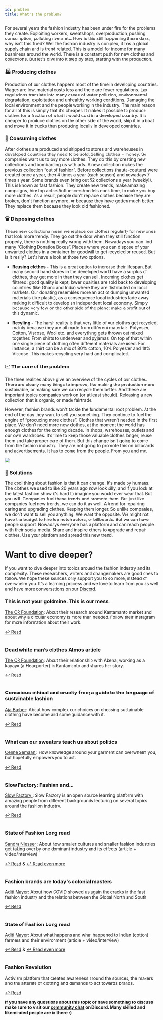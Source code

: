 ```yaml
---
id: problem
title: What's the problem?
---
```


For several years the fashion industry has been under fire for the problems they create. Exploiting workers, sweatshops, overproduction, pushing consumption, polluting rivers etc. How is this still happening these days, why isn’t this fixed? Well the fashion industry is complex, it has a global supply chain and is trend related. This is a model for income for many busniness around the world. There is a constant push for new clothes and collections. But let's dive into it step by step, starting with the production.



### 🏭 Producing clothes
Production of our clothes happens most of the time in developing countries. Wages are low, material costs less and there are fewer regulations. Lax regulations translate into many cases of water pollution, environmental degradation, exploitation and unhealthy working conditions. Damaging the local environment and the people working in the industry. The main reason for all of this is simply that it’s cheaper. It makes it possible to produce clothes for a fraction of what it would cost in a developed country. It is cheaper to produce clothes on the other side of the world, ship it in a boat and move it in trucks than producing locally in developed countries.


### 👕 Consuming clothes
After clothes are produced and shipped to stores and warehouses in developed countries they need to be sold. Selling clothes = money. So companies want us to buy more clothes. They do this by creating new collections and bombarding us with ads. A new collection makes the previous collection “out of fashion”. Before collections (haute-couture) were created once a year, then 4 times a year (each season) and nowadays 7 times a year. Some brands even bring out 52 collections a year (weekly!). This is known as fast fashion. They create new trends, make amazing campaigns, hire top actors/influencers/models each time, to make you buy more clothes. As a result, people don't replace clothes because they are broken, don't function anymore, or because they have gotten much better. They replace them because they look old fashioned.


### 🗑 Disposing clothes
These new collections mean we replace our clothes regularly for new ones that look more trendy. They go out the door when they still function properly, there is nothing really wrong with them. Nowadays you can find many “Clothing Donation Boxes”. Places where you can dispose of your unwanted clothes in a container for goodwill to get recycled or reused. But is it really? Let's have a look at those two options.

- **Reusing clothes -** This is a great option to increase their lifespan. But many second hand stores in the developed world have a surplus of clothes, they get more in than they can sell. Incoming clothes get filtered: good quality is kept, lower qualities are sold back to developing countries (like Ghana and India) where they are distributed on local markets. Our donating resembles more an act of dumping unwanted materials (like plastic), as a consequence local industries fade away making it difficult to develop an independent local economy. Simply because very few on the other side of the planet make a profit out of this dynamic.

- **Recyling -** The harsh reality is that very little of our clothes get recycled, mainly because they are all made from different materials. Polyester, Cotton, Viscose, Wool etc. and everything gets thrown out mixed together. From shirts to underwear and pyjamas. On top of that within one single piece of clothing often different materials are used. For instance, a shirt can be a mix of 80% cotton, 10% Polyester and 10% Viscose. This makes recycling very hard and complicated.


### 📈 The core of the problem
The three realities above give an overview of the cycles of our clothes. There are clearly many things to improve, like making the production more sustainable, or making sure we can recycle them better. And these are important topics companies work on (or at least should). Releasing a new collection that is organic, or made fairtrade.

However, fashion brands won't tackle the fundamental root problem. At the end of the day they want to sell you something. They continue to fuel the engine of “producing more clothes”. Clothes that weren’t needed in the first place. We don’t need more new clothes, at the moment the world has enough clothes for the coming decade. In shops, warehouses, outlets and our own wardrobes. It’s time to keep those valuable clothes longer, reuse them and take proper care of them. But this change isn’t going to come from the fashion industry. They are not going to promote this on billboards and advertisements. It has to come from the people. From you and me.


<img src="../assets/intro/problem.png"/>

### 💫 Solutions
The cool thing about fashion is that it can change. It's made by humans. The clothes we used to like 20 years ago now look silly, and if you look at the latest fashion show it's hard to imagine you would ever wear that. But you will. Companies fuel these trends and promote them. But just like companies fuel new trends, we can do it as well.  A trend for repairing, caring and upgrading clothes. Keeping them longer. So unlike companies, we don’t want to sell you anything. We want the opposite. We might not have the budget to hire top notch actors, or billboards. But we can have people support. Nowadays everyone has a platform and can reach people with their social media. Share and inspire others to upgrade and repair clothes. Use your platform and spread this new trend.


# Want to dive deeper?

If you want to dive deeper into topics around the fashion industry and its complexity. These researchers, writers and changemakers are good ones to follow. We hope these sources only support you to do more, instead of overwhelm you. It’s a learning process and we love to learn from you as well and have more conversations on our [Discord](https://discord.com/invite/SSBrzeR).


### **This is not your goldmine. This is our mess.**
[The OR Foundation](https://www.instagram.com/theorispresent/): About their research around Kantamanto market and about why a circular economy is more than needed. Follow their Instagram for more information about their work.

[↩️ Read](https://atmos.earth/fashion-clothing-waste-letter-ghana/)
<br><br>

### **Dead white man’s clothes Atmos article**
[The OR Foundation](https://www.instagram.com/theorispresent/): About their relationship with Abena, working as a kayayo (a Headporter) in Kantamanto and shares her story.

[↩️ Read](https://atmos.earth/ghana-kantamanto-clothing-waste-problem/)
<br><br>


### **Conscious ethical and cruelty free; a guide to the language of sustainable fashion**
[Aja Barber](https://www.instagram.com/ajabarber/): About how complex our choices on choosing sustainable clothing have become and some guidance with it.  

[↩️ Read](https://www.theguardian.com/fashion/2019/dec/19/conscious-ethical-and-cruelty-free-a-guide-to-the-language-of-sustainable-fashion)
<br><br>


### **What can our sweaters teach us about politics**
[Céline Semaan ](https://www.instagram.com/celinecelines/): How knowledge around your garment can overwhelm you, but hopefully empowers you to act.

[↩️ Read](https://www.ripostemagazine.com/celine-semaan_materials)
<br><br>


### **Slow Factory: Fashion and…**
[Slow Factory ](https://www.instagram.com/theslowfactory/): Slow Factory is an open source learning platform with amazing people from different backgrounds lecturing on several topics around the fashion industry.

[↩️ Read](https://slowfactory.foundation/open-education)
<br><br>


### **State of Fashion Long read**
[Sandra Niessen](http://bataktextiles.blogspot.com/): About how smaller cultures and smaller fashion industries get taking over by one dominant industry and its effects (article + video/interview)

[↩️ Read](https://www.stateoffashion.org/en/intervention/intervention-1-introspection/long-read-titel/) &
[↩️ Read even more ](https://www.stateoffashion.org/en/intervention/intervention-1-introspection/rewatch-whataboutery-1-regenerative-fashion-there-can-be-no-other/)
<br><br>


### **Fashion brands are today's colonial masters**
[Aditi Mayer](https://www.instagram.com/aditimayer/): About how COVID showed us again the cracks in the fast fashion industry and the relations between the Global North and South

[↩️ Read](https://www.adimay.com/2020/08/fashion-brands-are-todays-colonial-masters/)
<br><br>


### **State of Fashion Long read**
[Aditi Mayer](https://www.instagram.com/aditimayer/): About what happens and what happened to Indian (cotton) farmers and their environment (article + video/interview)

[↩️ Read](https://www.stateoffashion.org/en/intervention/intervention-2-origins/longread-2-aditi-mayer/) &
[↩️ Read even more](https://www.stateoffashion.org/en/intervention/intervention-2-origins/whataboutery-02-indias-decolonial-approaches-to-land-labour-and-the-fashion-industry/)
<br><br>


### Fashion Revolution
Activism platform that creates awareness around the sources, the makers and the afterlife of clothing and demands to act towards brands.

[↩️ Read](https://www.fashionrevolution.org/ )


**If you have any questions about this topic or have something to discuss make sure to visit our [community chat](https://discord.com/invite/SSBrzeR) on Discord. Many skilled and likeminded people are in there :)**
